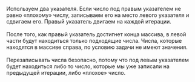 Используем два указателя. Если число под правым указателем не равно «плохому» числу, записываем его на место левого указателя и сдвигаем его. Правый указатель двигаем на каждой итерации.
<br><br>
После того, как правый указатель достигнет конца массива, в левой части будут находиться только подходящие числа. Числа, которые находятся в массиве справа, по условию задачи не имеют значения.
<br><br>
Перезаписывать числа безопасно, потому что под левым указателем будет находиться либо то число, которые мы уже записали на предыдущей итерации, либо «плохое» число.
